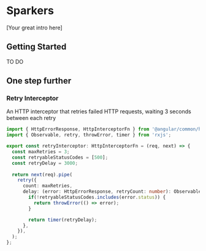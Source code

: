 # Sparkers

[Your great intro here]

## Getting Started

TO DO

## One step further

### Retry Interceptor

An HTTP interceptor that retries failed HTTP requests, waiting 3 seconds between each retry

```ts
import { HttpErrorResponse, HttpInterceptorFn } from '@angular/common/http';
import { Observable, retry, throwError, timer } from 'rxjs';

export const retryInterceptor: HttpInterceptorFn = (req, next) => {
  const maxRetries = 3;
  const retryableStatusCodes = [500];
  const retryDelay = 3000;
  
  return next(req).pipe(
    retry({
      count: maxRetries,
      delay: (error: HttpErrorResponse, retryCount: number): Observable<number> => {
        if(!retryableStatusCodes.includes(error.status)) {
          return throwError(() => error);
        }

        return timer(retryDelay);
      },
    }),
  );
};
```